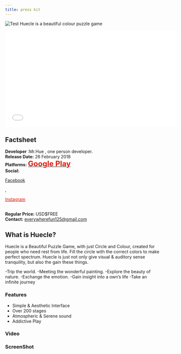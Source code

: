 ```yaml
---
title: press kit
---
```

![Test](/emerald/img/img-test.png "Test")
Huecle is a beautiful colour puzzle game

<iframe width="560" height="315" src="//www.youtube.com/watch?v=XQgaWqZiGYQ" frameborder="0" allowfullscreen></iframe>

## Factsheet
**Developer** :Mr.Hue , one person developer. <br />
**Release Date:** 26 February 2018 <br />
**Platforms:** <A href="https://play.google.com/store/apps/details?id=com.MrHue.Huecle"><STRONG><FONT color=#e31600 size=5>Google Play</FONT></STRONG></A> <br />
**Social:** <P><A href="https://www.facebook.com/MrHue-596300167373488/">Facebook</A></P> <p>,</p> <P><A href="https://www.instagram.com/mr.hue_official/"><FONT color=#e31600>Instagram</FONT></A></P> <br />
**Regular Price:** USD$FREE <br />
**Contact:** everywherefun125@gmail.com

## What is Huecle?
Huecle is a Beautiful Puzzle Game, with just Circle and Colour, created for people who need rest from life.
Fill the circle with the correct colors to make perfect spectrum.
Huecle is just not only give visual & auditory sense tranquility, but also the gain these things.

-Trip the world.
-Meeting the wonderful painting.
-Explore the beauty of nature.
-Exchange the emotion.
-Gain insight into a own’s life
-Take an infinite journey


### Features
- Simple & Aesthetic Interface
- Over 200 stages
- Atmospheric & Serene sound
- Addictive Play


### Video

### ScreenShot

